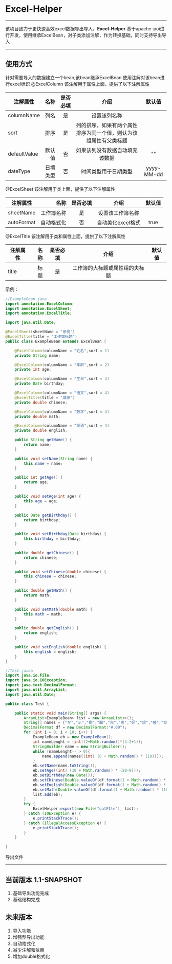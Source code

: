 
# Excel-Helper

------

该项目致力于更快速高效excel数据导出导入，**Excel-Helper** 基于apache-poi进行开发，使用继承ExcelBean，对子类添加注解，作为转换基础，同时支持导出导入 

------


## 使用方式
针对需要导入的数据建立一个bean,该bean继承ExcelBean
使用注解对该bean进行excel标识
@ExcelColumn
该注解用于属性上面，提供了以下注解属性

| 注解属性 | 名称 | 是否必填 | 介绍 | 默认值 |
| ---- | ----: | :----:  | :---: | :---: |
| columnName | 列名 | 是  | 设置该列名称 ||
| sort | 排序 |  是 | 列的排序，如果有两个属性排序为同一个值，则认为该组属性有父类标题 ||
| defaultValue | 默认值 | 否 | 如果该列没有数据自动填充该数据  | "" |
| dateType | 日期类型 |  否 | 时间类型用于日期类型 | yyyy-MM-dd |

@ExcelSheet
该注解用于类上面，提供了以下注解属性

| 注解属性 | 名称 | 是否必填 | 介绍 | 默认值 |
| ---- | ----: | :----:  | :---: | :---: |
| sheetName | 工作簿名称 | 是  | 设置该工作簿名称 ||
| autoFormat | 自动格式化 |  否 | 自动美化excel格式 | true |

@ExcelTitle
该注解用于类和属性上面，提供了以下注解属性

| 注解属性 | 名称 | 是否必填 | 介绍 | 默认值 |
| ---- | ----: | :----:  | :---: | :---: |
| title | 标题 | 是  | 工作簿的大标题或属性组的夫标题 ||


示例：
```java
//ExampleBean.java
import annotation.ExcelColumn;
import annotation.ExcelSheet;
import annotation.ExcelTitle;

import java.util.Date;

@ExcelSheet(sheetName = "示例")
@ExcelTitle(title = "工作簿标题")
public class ExampleBean extends ExcelBean {

    @ExcelColumn(columnName = "姓名",sort = 1)
    private String name;

    @ExcelColumn(columnName = "年龄",sort = 2)
    private int age;

    @ExcelColumn(columnName = "生日",sort = 3)
    private Date birthday;

    @ExcelColumn(columnName = "语文",sort = 4)
    @ExcelTitle(title = "成绩")
    private double chinese;

    @ExcelColumn(columnName = "数学",sort = 4)
    private double math;

    @ExcelColumn(columnName = "英语",sort = 4)
    private double english;

    public String getName() {
        return name;
    }

    public void setName(String name) {
        this.name = name;
    }

    public int getAge() {
        return age;
    }

    public void setAge(int age) {
        this.age = age;
    }

    public Date getBirthday() {
        return birthday;
    }

    public void setBirthday(Date birthday) {
        this.birthday = birthday;
    }

    public double getChinese() {
        return chinese;
    }

    public void setChinese(double chinese) {
        this.chinese = chinese;
    }

    public double getMath() {
        return math;
    }

    public void setMath(double math) {
        this.math = math;
    }

    public double getEnglish() {
        return english;
    }

    public void setEnglish(double english) {
        this.english = english;
    }
}
```

```java
//Test.javaa
import java.io.File;
import java.io.IOException;
import java.text.DecimalFormat;
import java.util.ArrayList;
import java.util.Date;

public class Test {

    public static void main(String[] args) {
        ArrayList<ExampleBean> list = new ArrayList<>();
        String[] names = {"写","示","例","脑","壳","疼","好","想","睡","觉"};
        DecimalFormat df = new DecimalFormat("#.00");
        for (int i = 0; i < 10; i++) {
            ExampleBean eb = new ExampleBean();
            int nameLenght = (int)(2+Math.random()*(3-2+1));
            StringBuilder name = new StringBuilder();
            while (nameLenght-- > 0){
                name.append(names[(int) (0 + Math.random() * (10))]);
            }
            eb.setName(name.toString());
            eb.setAge((int) (10 + Math.random() * (20-9)));
            eb.setBirthday(new Date());
            eb.setChinese(Double.valueOf(df.format(1 + Math.random() * (100))));
            eb.setEnglish(Double.valueOf(df.format(1 + Math.random() * (100))));
            eb.setMath(Double.valueOf(df.format(1 + Math.random() * (100))));
            list.add(eb);
        }
        try {
            ExcelHelper.export(new File("outFIle"), list);
        } catch (IOException e) {
            e.printStackTrace();
        } catch (IllegalAccessException e) {
            e.printStackTrace();
        }
    }

}

```

导出文件



------

## 当前版本 1.1-SNAPSHOT
1. 基础导出功能完成
2. 基础结构完成

## 未来版本 
1. 导入功能
2. 增强型导出功能
3. 自动格式化
4. 减少注解和依赖
5. 增加double格式化